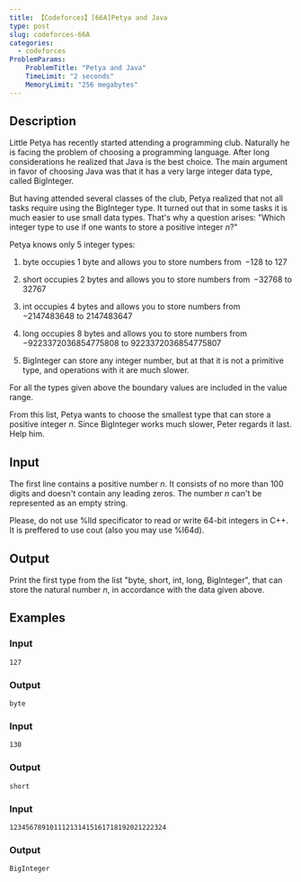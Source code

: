 ```yaml
---
title: 【Codeforces】[66A]Petya and Java
type: post
slug: codeforces-66A
categories:
  - codeforces
ProblemParams:
    ProblemTitle: "Petya and Java"
    TimeLimit: "2 seconds"
    MemoryLimit: "256 megabytes"
---
```


## Description

Little Petya has recently started attending a programming club. Naturally he is facing the problem of choosing a programming language. After long considerations he realized that Java is the best choice. The main argument in favor of choosing Java was that it has a very large integer data type, called BigInteger.

But having attended several classes of the club, Petya realized that not all tasks require using the BigInteger type. It turned out that in some tasks it is much easier to use small data types. That's why a question arises: "Which integer type to use if one wants to store a positive integer $n$?"

Petya knows only 5 integer types:

1) byte occupies 1 byte and allows you to store numbers from  $ - 128$ to $127$

2) short occupies 2 bytes and allows you to store numbers from  $ - 32768$ to $32767$

3) int occupies 4 bytes and allows you to store numbers from  $ - 2147483648$ to $2147483647$

4) long occupies 8 bytes and allows you to store numbers from  $ - 9223372036854775808$ to $9223372036854775807$

5) BigInteger can store any integer number, but at that it is not a primitive type, and operations with it are much slower.

For all the types given above the boundary values are included in the value range.

From this list, Petya wants to choose the smallest type that can store a positive integer $n$. Since BigInteger works much slower, Peter regards it last. Help him.

## Input

The first line contains a positive number $n$. It consists of no more than $100$ digits and doesn't contain any leading zeros. The number $n$ can't be represented as an empty string.

Please, do not use %lld specificator to read or write 64-bit integers in C++. It is preffered to use cout (also you may use %I64d).

## Output

Print the first type from the list "byte, short, int, long, BigInteger", that can store the natural number $n$, in accordance with the data given above.

## Examples

### Input

```
127

```

### Output

```
byte

```

### Input

```
130

```

### Output

```
short

```

### Input

```
123456789101112131415161718192021222324

```

### Output

```
BigInteger

```
